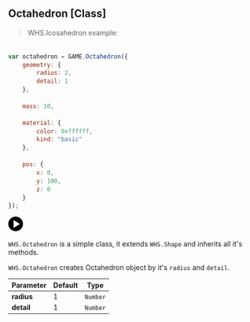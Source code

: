 <h2 class="ws" id="octahedron">Octahedron [Class]</h2>

> WHS.Icosahedron example: 

```javascript

var octahedron = GAME.Octahedron({
    geometry: {
        radius: 2,
        detail: 1
    },

    mass: 10,

    material: {
        color: 0xffffff,
        kind: "basic"
    },

    pos: {
        x: 0,
        y: 100,
        z: 0
    }
});

```

<div id="octahedron_ex" class="example output">
    <div class="splash" onclick="Octahedron_example.start()">
        <img src="images/play.png" width="30" height="30">
    </div>
</div>

`WHS.Octahedron` is a simple class, it extends `WHS.Shape` and inherits all it's methods.

`WHS.Octahedron` creates Octahedron object by it's `radius` and `detail`.

Parameter         |       Default        | Type      | 
----------------- | -------------------- | --------- | 
**radius**        | 1                    | `Number`  |
**detail**        | 1                    | `Number`  | 

<script src="https://gist.github.com/sasha240100/2e4fd99eed06e9c5bd05.js"></script>